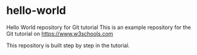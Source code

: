 # hello-world 
Hello World repository for Git tutorial 
This is an example repository for the Git tutorial on https://www.w3schools.com

This repository is built step by step in the tutorial.

